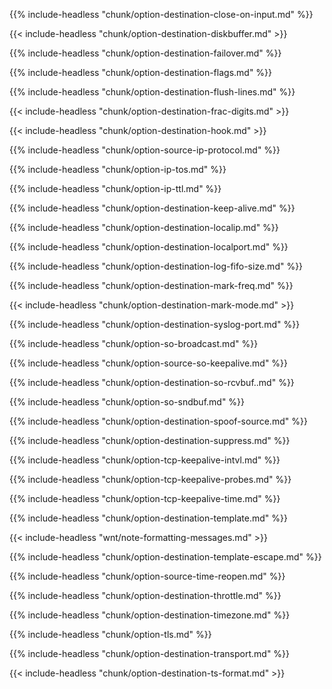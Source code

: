 ---
---
<!-- DISCLAIMER: This file is based on the syslog-ng Open Source Edition documentation https://github.com/balabit/syslog-ng-ose-guides/commit/2f4a52ee61d1ea9ad27cb4f3168b95408fddfdf2 and is used under the terms of The syslog-ng Open Source Edition Documentation License. The file has been modified by Axoflow. -->

{{% include-headless "chunk/option-destination-close-on-input.md" %}}



{{< include-headless "chunk/option-destination-diskbuffer.md" >}}



{{% include-headless "chunk/option-destination-failover.md" %}}



{{% include-headless "chunk/option-destination-flags.md" %}}



{{% include-headless "chunk/option-destination-flush-lines.md" %}}



{{< include-headless "chunk/option-destination-frac-digits.md" >}}



{{< include-headless "chunk/option-destination-hook.md" >}}



{{% include-headless "chunk/option-source-ip-protocol.md" %}}



{{% include-headless "chunk/option-ip-tos.md" %}}



{{% include-headless "chunk/option-ip-ttl.md" %}}



{{% include-headless "chunk/option-destination-keep-alive.md" %}}



{{% include-headless "chunk/option-destination-localip.md" %}}



{{% include-headless "chunk/option-destination-localport.md" %}}



{{% include-headless "chunk/option-destination-log-fifo-size.md" %}}



{{% include-headless "chunk/option-destination-mark-freq.md" %}}



{{< include-headless "chunk/option-destination-mark-mode.md" >}}



{{% include-headless "chunk/option-destination-syslog-port.md" %}}



{{% include-headless "chunk/option-so-broadcast.md" %}}



{{% include-headless "chunk/option-source-so-keepalive.md" %}}



{{% include-headless "chunk/option-destination-so-rcvbuf..md" %}}



{{% include-headless "chunk/option-so-sndbuf.md" %}}



{{% include-headless "chunk/option-destination-spoof-source.md" %}}



{{% include-headless "chunk/option-destination-suppress.md" %}}



{{% include-headless "chunk/option-tcp-keepalive-intvl.md" %}}



{{% include-headless "chunk/option-tcp-keepalive-probes.md" %}}



{{% include-headless "chunk/option-tcp-keepalive-time.md" %}}



{{% include-headless "chunk/option-destination-template.md" %}}



{{< include-headless "wnt/note-formatting-messages.md" >}}



{{% include-headless "chunk/option-destination-template-escape.md" %}}

{{% include-headless "chunk/option-source-time-reopen.md" %}}



{{% include-headless "chunk/option-destination-throttle.md" %}}



{{% include-headless "chunk/option-destination-timezone.md" %}}



{{% include-headless "chunk/option-tls.md" %}}



{{% include-headless "chunk/option-destination-transport.md" %}}



{{< include-headless "chunk/option-destination-ts-format.md" >}}

